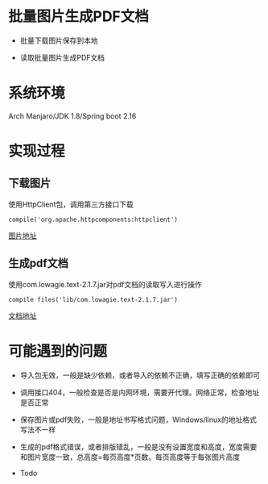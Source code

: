 # 批量图片生成PDF文档

* 批量下载图片保存到本地

* 读取批量图片生成PDF文档

# 系统环境

Arch Manjaro/JDK 1.8/Spring boot 2.16

# 实现过程

## 下载图片

使用HttpClient包，调用第三方接口下载

```
compile('org.apache.httpcomponents:httpclient')
```

[图片地址](https://github.com/wangwq08/ImageToPdf/blob/master/file/1.jpg)

## 生成pdf文档

使用com.lowagie.text-2.1.7.jar对pdf文档的读取写入进行操作

```
compile files('lib/com.lowagie.text-2.1.7.jar')
```

[文档地址](https://github.com/wangwq08/ImageToPdf/blob/master/file/image.pdf)

# 可能遇到的问题

* 导入包无效，一般是缺少依赖，或者导入的依赖不正确，填写正确的依赖即可

* 调用接口404，一般检查是否是内网环境，需要开代理。网络正常，检查地址是否正常

* 保存图片或pdf失败，一般是地址书写格式问题，Windows/linux的地址格式写法不一样

* 生成的pdf格式错误，或者排版错乱，一般是没有设置宽度和高度，宽度需要和图片宽度一致，总高度=每页高度*页数。每页高度等于每张图片高度

* Todo
